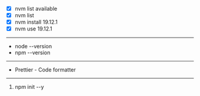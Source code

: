 - [x] nvm list available
- [x] nvm list
- [x] nvm install 19.12.1
- [x] nvm use 19.12.1

---

- node --version
- npm --version

---

- Prettier - Code formatter

---

1. npm init --y
